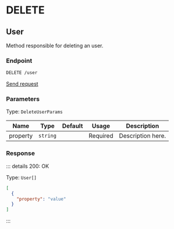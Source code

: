 # DELETE

## User

Method responsible for deleting an user.

### Endpoint

```sh
DELETE /user
```

[Send request](https://hopp.sh/r/C9uo9Ezvrj5x '/user')

### Parameters

Type: `DeleteUserParams`

| Name     | Type     | Default | Usage    | Description       |
| -------- | -------- | ------- | -------- | ----------------- |
| property | `string` |         | Required | Description here. |

### Response

::: details 200: OK

Type: `User[]`

```json
[
  {
    "property": "value"
  }
]
```

:::
